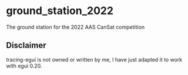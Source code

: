# ground_station_2022
The ground station for the 2022 AAS CanSat competition

## Disclaimer
tracing-egui is not owned or written by me, I have just adapted it to work with egui 0.20.
